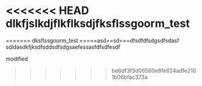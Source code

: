 <<<<<<< HEAD
dlkfjslkdjflkflksdjfksflssgoorm_test
==========
=======
dksflssgoorm_test
=====asd==sd===dfsdfdfsdgsdfsdasf
sdldasdkfjksdfsddsdfsdgsaefessasfdfsdfesdf

modified
>>>>>>> be6df3f3d06560e8fe624adfe2101b06bfac373a
